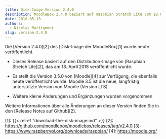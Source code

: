 ```yaml
---
title: Disk-Image Version 2.4.0
description: MoodleBox 2.4.0 basiert auf Raspbian Stretch Lite vom 18.04.2018 und Moodle Version 3.5.0. Weitere kleinere Änderungen wurden vorgenommen.
date: 2018-05-18
authors:
  - Nicolas Martignoni
slug: version-2.4.0
---
```


Die [Version 2.4.0][2] des [Disk-Image der MoodleBox][1] wurde heute veröffentlicht.

- Dieses Release basiert auf den Distribution-Image von [Raspbian Stretch Lite][2], das am 18. April 2018 veröffentlicht wurde.

- Es stellt die Version 3.5.0 von [Moodle][4] zur Verfügung, die ebenfalls heute veröffentlicht wurde. Moodle 3.5 ist die neue, langfristig unterstützte Version von Moodle (Version LTS).

- Weitere kleine Änderungen und Ergänzungen wurden vorgenommen.

Weitere Informationen über alle Änderungen an dieser Version finden Sie in den [Release Notes auf Github][2].

 [1]: {{< relref "download-the-disk-image.md" >}}
 [2]: https://github.com/moodlebox/moodlebox/releases/tag/v2.4.0
 [3]: https://www.raspberrypi.org/downloads/raspbian/
 [4]: https://moodle.org/
